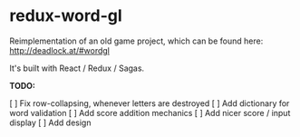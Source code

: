 # redux-word-gl

Reimplementation of an old game project, which can be found here:
http://deadlock.at/#wordgl

It's built with React / Redux / Sagas.

**TODO:**

[ ] Fix row-collapsing, whenever letters are destroyed
[ ] Add dictionary for word validation
[ ] Add score addition mechanics
[ ] Add nicer score / input display
[ ] Add design

